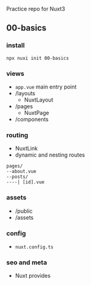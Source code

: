 Practice repo for Nuxt3 

## 00-basics
### install
```shell
npx nuxi init 00-basics
```

### views 
- ```app.vue```  main entry point
- /layouts
  - NuxtLayout
- /pages
  - NuxtPage 
- /components 

### routing 
- NuxtLink
- dynamic and nesting routes
```
pages/
--about.vue
--posts/
----| [id].vue
```

### assets 
- /public
- /assets 

### config
- ```nuxt.config.ts```

### seo and meta 
- Nuxt provides <Title>, <Base>, <Script>, <NoScript>, <Style>, <Meta>, <Link>, <Body>, <Html> and <Head> components so that you can interact directly with your metadata within your component's template.

### transitions 
